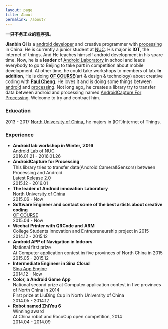 ```yaml
---
layout: page
title: About
permalink: /about/
---
```


**一只不务正业的程序猿。**

**Jianbin Qi** is a [android developer](https://developer.android.com) and creative programmer with [processing](https://processing.org) in China.  He is currently a junior student at [NUC](http://www.nuc.edu.cn). His major is **IOT**, the internet of things. And He teaches himself android development in his spare time. Now, he is a **leader** of [Android Laboratory](https://github.com/android-nuc) in school and leads everybody to go to Beijing to take part in competition about mobile development. At other time, he could take workshops to members of lab. **In addition**, He is doing **[OF COURSE](http://www.ofcourse.io)**(art & design & technology) about creative coding with **[Paul Cheng](https://www.linkedin.com/in/peng-cheng-3890b361/zh-cn)**. He loves it and is doing some things between [android](https://android.com) and [processing](https://processing.org).  Not long ago, he creates a library try to transfer data between android and processing named [AndroidCapture For Processing](https://github.com/onlylemi/processing-android-capture). Welcome to try and contract him. 

### Education

2013 - 2017 [North University of China](http://www.nuc.edu.cn/), he majors in (IOT)Internet of Things.


### Experience
* **Android lab workshop in Winter, 2016**  
	[Android Lab of NUC](https://github.com/android-nuc/AndroidTrian_InWinter)  
	2016.01.21 - 2016.01.26
* **AndroidCapture for Processing**  
	This library tries to transfer data(Android Camera&Sensors) between Processing and Android.  
	[Latest Release 2.0](https://github.com/onlylemi/processing-android-capture/releases/tag/latest)  
	2015.12 - 2016.01
* **The leader of Android innovation Laboratory**  
	[North University of China](http://www.nuc.edu.cn/)  
	2015.06 - Now
* **Software Engineer and contact some of the best artists about creative coding**  
	[OF COURSE](http://www.ofcourse.io)  
	2015.04 - Now
* **Wechat Printer with QRCode  and ARM**  
	College Students Innovation and Entrepreneurship project in 2015  
	2014.12 - 2015.12
* **Android APP of Navigation  in Indoors**  
	National first prize  
	At Computer application contest in five provinces of North China in 2015  
	2015.05 - 2015.12
* **Intermediate Engineer in Sina Cloud**  
	[Sina App Engine](http://www.sinacloud.com/sae.html)  
	2014.12 - Now  
* **Color, a Android Game App**  
	National second prize at Computer application contest in five provinces of North China in 2014  
	First prize at LiuDing Cup in North University of China  
	2014.05 - 2014.12
* **Robot named ZhiYou 6**  
	Winning award  
	At China robot and RocoCup open competition, 2014  
	2014.04 - 2014.09
